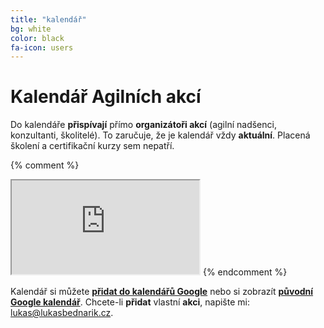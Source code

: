```yaml
---
title: "kalendář"
bg: white
color: black
fa-icon: users
---
```


# Kalendář Agilních akcí

Do kalendáře **přispívají** přímo **organizátoři akcí** (agilní nadšenci, konzultanti, školitelé).
To zaručuje, že je kalendář vždy **aktuální**.
Placená školení a certifikační kurzy sem nepatří.

{% comment %}
<iframe src="https://calendar.google.com/calendar/embed?showTitle=0&amp;showPrint=0&amp;showTabs=0&amp;showCalendars=0&amp;showTz=0&amp;height=600&amp;wkst=2&amp;hl=cs&amp;bgcolor=%23ffffff&amp;src=lukasbednarik.cz_oaiq2q1foapgnlofqj3k0cb9ks%40group.calendar.google.com&amp;color=%23B1365F&amp;ctz=Europe%2FPrague"></iframe>
{% endcomment %}

<div data-tockify-component="calendar" data-tockify-calendar="agilnikalendar"></div>

Kalendář si můžete
**<a href="https://calendar.google.com/calendar/render?cid=lukasbednarik.cz_oaiq2q1foapgnlofqj3k0cb9ks%40group.calendar.google.com" onclick="gtag('event', 'add_to_google_calendar', {'event_category' : 'add', 'event_label' : 'add calendar under link'});">přidat do kalendářů Google</a>** nebo si zobrazít **[původní Google kalendář](https://calendar.google.com/calendar/r?cid=lukasbednarik.cz_oaiq2q1foapgnlofqj3k0cb9ks@group.calendar.google.com)**.
Chcete-li **přidat** vlastní **akci**, napište mi: [lukas@lukasbednarik.cz](mailto:lukas@lukasbednarik.cz).
